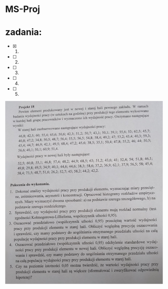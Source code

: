 # MS-Proj

# zadania:
- [x] 1.
- [ ] 2.
- [ ] 3.
- [ ] 4.
- [ ] 5.

![treść](https://raw.githubusercontent.com/MKPOLSL/MS-Proj/master/msproj.jpg)
